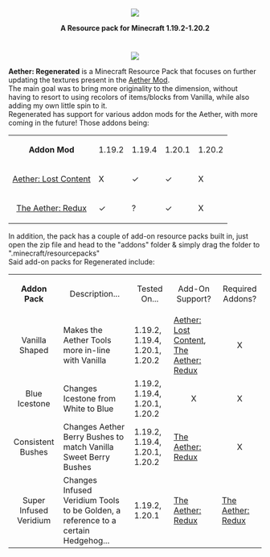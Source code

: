 #

<p align="center">
    <img src="https://i.imgur.com/uzHda1n.png">
</p>
<p align="center">
  <b>A Resource pack for Minecraft 1.19.2-1.20.2</b>
</p>

#

<p align="center">
    <img src="https://i.imgur.com/4S8OBXT.png">
</p>
  <p><b>Aether: Regenerated</b> is a Minecraft Resource Pack that focuses on further updating the textures present in the <a href="https://www.curseforge.com/minecraft/mc-mods/the-aether">Aether Mod</a>. <br>
  The main goal was to bring more originality to the dimension, without having to resort to using recolors of items/blocks from Vanilla, while also adding my own little spin to it. <br>
  Regenerated has support for various addon mods for the Aether, with more coming in the future! Those addons being: <br></p>
    <Table>
        <TR>
          <TD><p align="center"><b>Addon Mod</b></p></TD>
          <TD>1.19.2</TD>
          <TD>1.19.4 </TD>
          <TD>1.20.1 </TD>
          <TD>1.20.2</TD>
        </TR>
      <TR>
        <TD><p align="center"><a href="https://www.curseforge.com/minecraft/mc-mods/aether-lost-content">Aether: Lost Content</a></p></TD>
        <TD>X</TD>
        <TD>✓</TD>
        <TD>✓</TD>
        <TD>X</TD>
      </TR>
      <TR>
        <TD><p align="center"><a href="https://www.curseforge.com/minecraft/mc-mods/aether-redux">The Aether: Redux</a></p></TD>
        <TD>✓</TD>
        <TD>?</TD>
        <TD>✓</TD>
        <TD>X</TD>
      </TR>
    </Table>
  In addition, the pack has a couple of add-on resource packs built in, just open the zip file and head to the "addons" folder & simply drag the folder to ".minecraft/resourcepacks" <br>
  Said add-on packs for Regenerated include: <br>
    <Table>
      <TR>
        <TD><p align="center"><b>Addon Pack</b></p></TD>
        <TD><p align="center">Description...</p></TD>
        <TD><p align="center">Tested On...</p></TD>
        <TD><p align="center">Add-On Support?</p></TD>
        <TD><p align="center">Required Addons?</p></TD>
      </TR>
      <TR>
        <TD><p align="center">Vanilla Shaped</p></TD>
        <TD>Makes the Aether Tools more in-line with Vanilla</TD>
        <TD>1.19.2, 1.19.4, 1.20.1, 1.20.2</TD>
        <TD><a href="https://www.curseforge.com/minecraft/mc-mods/aether-lost-content">Aether: Lost Content</a>, <a href="https://www.curseforge.com/minecraft/mc-mods/aether-redux">The Aether: Redux</a></TD>
        <TD><p align="center"> X </p></TD>
      </TR>
      <TR>
        <TD><p align="center">Blue Icestone</p></TD>
        <TD>Changes Icestone from White to Blue</TD>
        <TD>1.19.2, 1.19.4, 1.20.1, 1.20.2</TD>
        <TD><p align="center"> X </p></TD>
        <TD><p align="center"> X </p></TD>
      </TR>
      <TR>
        <TD><p align="center">Consistent Bushes</p></TD>
        <TD>Changes Aether Berry Bushes to match Vanilla Sweet Berry Bushes</TD>
        <TD>1.19.2, 1.19.4, 1.20.1, 1.20.2</TD>
        <TD><a href="https://www.curseforge.com/minecraft/mc-mods/aether-redux">The Aether: Redux</a></TD>
        <TD><p align="center"> X </p></TD>
      </TR>
      <TR>
        <TD><p align="center">Super Infused Veridium</p></TD>
        <TD>Changes Infused Veridium Tools to be Golden, a reference to a certain Hedgehog...</TD>
        <TD>1.19.2, 1.20.1</TD>
        <TD><a href="https://www.curseforge.com/minecraft/mc-mods/aether-redux">The Aether: Redux</a></TD>
        <TD><a href="https://www.curseforge.com/minecraft/mc-mods/aether-redux">The Aether: Redux</a></TD>
      </TR>
    </Table>

